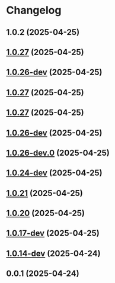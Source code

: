 # Changelog

## 1.0.2 (2025-04-25)

## [1.0.27](https://github.com/seicifarre/release-config/compare/v1.0.26...v1.0.26-dev) (2025-04-25)



## [1.0.26-dev](https://github.com/seicifarre/release-config/compare/v1.0.26...v1.0.26-dev) (2025-04-25)

## [1.0.27](https://github.com/seicifarre/release-config/compare/v1.0.26-dev...v1.0.27) (2025-04-25)

## [1.0.27](https://github.com/seicifarre/release-config/compare/v1.0.26...v1.0.26-dev) (2025-04-25)



## [1.0.26-dev](https://github.com/seicifarre/release-config/compare/v1.0.26...v1.0.26-dev) (2025-04-25)

## [1.0.26-dev.0](https://github.com/seicifarre/release-config/compare/v1.0.26-dev...v1.0.26-dev.0-dev) (2025-04-25)

## [1.0.24-dev](https://github.com/seicifarre/release-config/compare/v1.0.24-dev...vnull-dev) (2025-04-25)

## [1.0.21](https://github.com/seicifarre/release-config/compare/v1.0.21-dev...vnull-dev) (2025-04-25)

## [1.0.20](https://github.com/seicifarre/release-config/compare/v1.0.20-dev...vnull-dev) (2025-04-25)

## [1.0.17-dev](https://github.com/seicifarre/release-config/compare/v1.0.17-dev...vnull-dev) (2025-04-25)

## [1.0.14-dev](https://github.com/seicifarre/release-config/compare/v1.0.14-dev...vnull-dev) (2025-04-24)

## 0.0.1 (2025-04-24)
